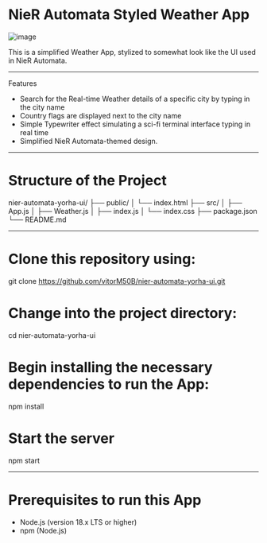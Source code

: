 #  NieR Automata Styled Weather App

![image](https://github.com/user-attachments/assets/5067287c-aea2-450f-81af-28f02399ba8d)



This is a simplified Weather App, stylized to somewhat look like the UI used in NieR Automata.

---

Features

-  Search for the Real-time Weather details of a specific city by typing in the city name
-  Country flags are displayed next to the city name
-  Simple Typewriter effect simulating a sci-fi terminal interface typing in real time
-  Simplified NieR Automata-themed design.
---


# Structure of the Project

nier-automata-yorha-ui/ ├── public/ │ └── index.html ├── src/ │ ├── App.js │ ├── Weather.js │ ├── index.js │ └── index.css ├── package.json └── README.md

---

# Clone this repository using:
git clone https://github.com/vitorM50B/nier-automata-yorha-ui.git

# Change into the project directory:
cd nier-automata-yorha-ui

# Begin installing the necessary dependencies to run the App:
npm install

# Start the server
npm start

---

# Prerequisites to run this App
- Node.js (version 18.x LTS or higher)
- npm (Node.js)
